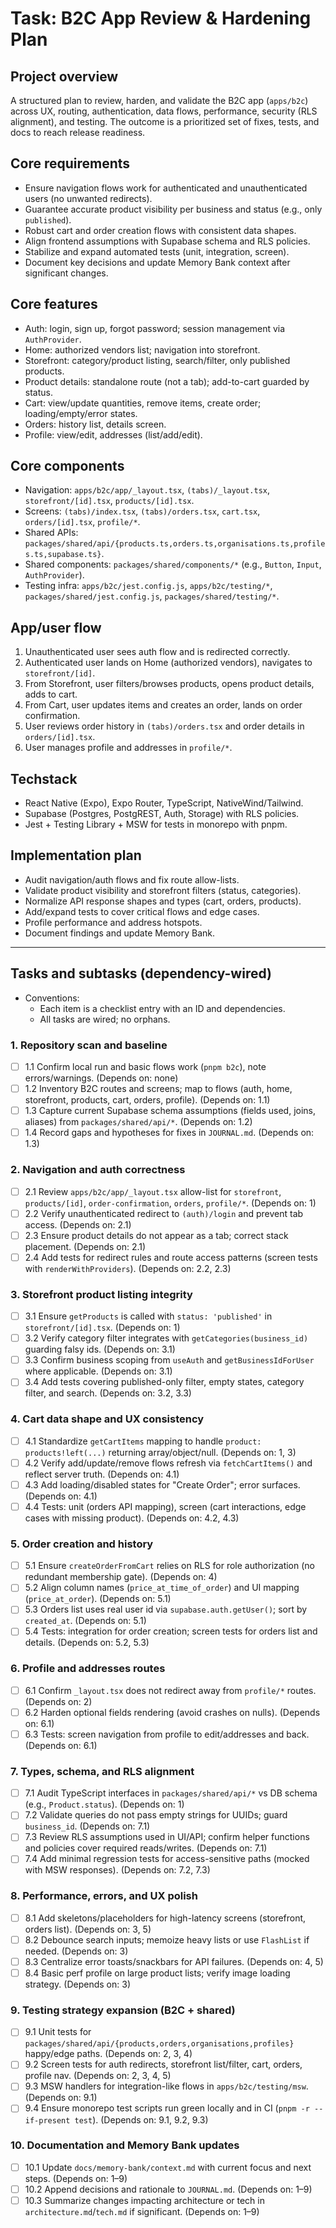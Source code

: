 # Task: B2C App Review & Hardening Plan

## Project overview
A structured plan to review, harden, and validate the B2C app (`apps/b2c`) across UX, routing, authentication, data flows, performance, security (RLS alignment), and testing. The outcome is a prioritized set of fixes, tests, and docs to reach release readiness.

## Core requirements
- Ensure navigation flows work for authenticated and unauthenticated users (no unwanted redirects).
- Guarantee accurate product visibility per business and status (e.g., only `published`).
- Robust cart and order creation flows with consistent data shapes.
- Align frontend assumptions with Supabase schema and RLS policies.
- Stabilize and expand automated tests (unit, integration, screen).
- Document key decisions and update Memory Bank context after significant changes.

## Core features
- Auth: login, sign up, forgot password; session management via `AuthProvider`.
- Home: authorized vendors list; navigation into storefront.
- Storefront: category/product listing, search/filter, only published products.
- Product details: standalone route (not a tab); add-to-cart guarded by status.
- Cart: view/update quantities, remove items, create order; loading/empty/error states.
- Orders: history list, details screen.
- Profile: view/edit, addresses (list/add/edit).

## Core components
- Navigation: `apps/b2c/app/_layout.tsx`, `(tabs)/_layout.tsx`, `storefront/[id].tsx`, `products/[id].tsx`.
- Screens: `(tabs)/index.tsx`, `(tabs)/orders.tsx`, `cart.tsx`, `orders/[id].tsx`, `profile/*`.
- Shared APIs: `packages/shared/api/{products.ts,orders.ts,organisations.ts,profiles.ts,supabase.ts}`.
- Shared components: `packages/shared/components/*` (e.g., `Button`, `Input`, `AuthProvider`).
- Testing infra: `apps/b2c/jest.config.js`, `apps/b2c/testing/*`, `packages/shared/jest.config.js`, `packages/shared/testing/*`.

## App/user flow
1. Unauthenticated user sees auth flow and is redirected correctly.
2. Authenticated user lands on Home (authorized vendors), navigates to `storefront/[id]`.
3. From Storefront, user filters/browses products, opens product details, adds to cart.
4. From Cart, user updates items and creates an order, lands on order confirmation.
5. User reviews order history in `(tabs)/orders.tsx` and order details in `orders/[id].tsx`.
6. User manages profile and addresses in `profile/*`.

## Techstack
- React Native (Expo), Expo Router, TypeScript, NativeWind/Tailwind.
- Supabase (Postgres, PostgREST, Auth, Storage) with RLS policies.
- Jest + Testing Library + MSW for tests in monorepo with pnpm.

## Implementation plan
- Audit navigation/auth flows and fix route allow-lists.
- Validate product visibility and storefront filters (status, categories).
- Normalize API response shapes and types (cart, orders, products).
- Add/expand tests to cover critical flows and edge cases.
- Profile performance and address hotspots.
- Document findings and update Memory Bank.

---

## Tasks and subtasks (dependency-wired)

- Conventions:
  - Each item is a checklist entry with an ID and dependencies.
  - All tasks are wired; no orphans.

### 1. Repository scan and baseline
- [ ] 1.1 Confirm local run and basic flows work (`pnpm b2c`), note errors/warnings. (Depends on: none)
- [ ] 1.2 Inventory B2C routes and screens; map to flows (auth, home, storefront, products, cart, orders, profile). (Depends on: 1.1)
- [ ] 1.3 Capture current Supabase schema assumptions (fields used, joins, aliases) from `packages/shared/api/*`. (Depends on: 1.2)
- [ ] 1.4 Record gaps and hypotheses for fixes in `JOURNAL.md`. (Depends on: 1.3)

### 2. Navigation and auth correctness
- [ ] 2.1 Review `apps/b2c/app/_layout.tsx` allow-list for `storefront`, `products/[id]`, `order-confirmation`, `orders`, `profile/*`. (Depends on: 1)
- [ ] 2.2 Verify unauthenticated redirect to `(auth)/login` and prevent tab access. (Depends on: 2.1)
- [ ] 2.3 Ensure product details do not appear as a tab; correct stack placement. (Depends on: 2.1)
- [ ] 2.4 Add tests for redirect rules and route access patterns (screen tests with `renderWithProviders`). (Depends on: 2.2, 2.3)

### 3. Storefront product listing integrity
- [ ] 3.1 Ensure `getProducts` is called with `status: 'published'` in `storefront/[id].tsx`. (Depends on: 1)
- [ ] 3.2 Verify category filter integrates with `getCategories(business_id)` guarding falsy ids. (Depends on: 3.1)
- [ ] 3.3 Confirm business scoping from `useAuth` and `getBusinessIdForUser` where applicable. (Depends on: 3.1)
- [ ] 3.4 Add tests covering published-only filter, empty states, category filter, and search. (Depends on: 3.2, 3.3)

### 4. Cart data shape and UX consistency
- [ ] 4.1 Standardize `getCartItems` mapping to handle `product: products!left(...)` returning array/object/null. (Depends on: 1, 3)
- [ ] 4.2 Verify add/update/remove flows refresh via `fetchCartItems()` and reflect server truth. (Depends on: 4.1)
- [ ] 4.3 Add loading/disabled states for "Create Order"; error surfaces. (Depends on: 4.1)
- [ ] 4.4 Tests: unit (orders API mapping), screen (cart interactions, edge cases with missing product). (Depends on: 4.2, 4.3)

### 5. Order creation and history
- [ ] 5.1 Ensure `createOrderFromCart` relies on RLS for role authorization (no redundant membership gate). (Depends on: 4)
- [ ] 5.2 Align column names (`price_at_time_of_order`) and UI mapping (`price_at_order`). (Depends on: 5.1)
- [ ] 5.3 Orders list uses real user id via `supabase.auth.getUser()`; sort by `created_at`. (Depends on: 5.1)
- [ ] 5.4 Tests: integration for order creation; screen tests for orders list and details. (Depends on: 5.2, 5.3)

### 6. Profile and addresses routes
- [ ] 6.1 Confirm `_layout.tsx` does not redirect away from `profile/*` routes. (Depends on: 2)
- [ ] 6.2 Harden optional fields rendering (avoid crashes on nulls). (Depends on: 6.1)
- [ ] 6.3 Tests: screen navigation from profile to edit/addresses and back. (Depends on: 6.1)

### 7. Types, schema, and RLS alignment
- [ ] 7.1 Audit TypeScript interfaces in `packages/shared/api/*` vs DB schema (e.g., `Product.status`). (Depends on: 1)
- [ ] 7.2 Validate queries do not pass empty strings for UUIDs; guard `business_id`. (Depends on: 7.1)
- [ ] 7.3 Review RLS assumptions used in UI/API; confirm helper functions and policies cover required reads/writes. (Depends on: 7.1)
- [ ] 7.4 Add minimal regression tests for access-sensitive paths (mocked with MSW responses). (Depends on: 7.2, 7.3)

### 8. Performance, errors, and UX polish
- [ ] 8.1 Add skeletons/placeholders for high-latency screens (storefront, orders list). (Depends on: 3, 5)
- [ ] 8.2 Debounce search inputs; memoize heavy lists or use `FlashList` if needed. (Depends on: 3)
- [ ] 8.3 Centralize error toasts/snackbars for API failures. (Depends on: 4, 5)
- [ ] 8.4 Basic perf profile on large product lists; verify image loading strategy. (Depends on: 3)

### 9. Testing strategy expansion (B2C + shared)
- [ ] 9.1 Unit tests for `packages/shared/api/{products,orders,organisations,profiles}` happy/edge paths. (Depends on: 2, 3, 4)
- [ ] 9.2 Screen tests for auth redirects, storefront list/filter, cart, orders, profile nav. (Depends on: 2, 3, 4, 5)
- [ ] 9.3 MSW handlers for integration-like flows in `apps/b2c/testing/msw`. (Depends on: 9.1)
- [ ] 9.4 Ensure monorepo test scripts run green locally and in CI (`pnpm -r --if-present test`). (Depends on: 9.1, 9.2, 9.3)

### 10. Documentation and Memory Bank updates
- [ ] 10.1 Update `docs/memory-bank/context.md` with current focus and next steps. (Depends on: 1–9)
- [ ] 10.2 Append decisions and rationale to `JOURNAL.md`. (Depends on: 1–9)
- [ ] 10.3 Summarize changes impacting architecture or tech in `architecture.md`/`tech.md` if significant. (Depends on: 1–9)
